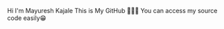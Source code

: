 Hi I'm Mayuresh Kajale
This is My GitHub 👩🏻‍💻
You can access my source code easily😁
<!---
MayureshKajale/MayureshKajale is a ✨ special ✨ repository because its `README.md` (this file) appears on your GitHub profile.
You can click the Preview link to take a look at your changes.
--->
